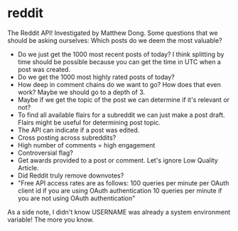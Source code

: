 # reddit
The Reddit API! Investigated by Matthew Dong.
Some questions that we should be asking ourselves:
Which posts do we deem the most valuable?
- Do we just get the 1000 most recent posts of today? I think splitting by time should be possible because you can get the time in UTC when a post was created.
- Do we get the 1000 most highly rated posts of today?
- How deep in comment chains do we want to go? How does that even work? Maybe we should go to a depth of 3.
- Maybe if we get the topic of the post we can determine if it's relevant or not?
- To find all available flairs for a subreddit we can just make a post draft. Flairs might be useful for determining post topic.
- The API can indicate if a post was edited.
- Cross posting across subreddits?
- High number of comments = high engagement
- Controversial flag?
- Get awards provided to a post or comment. Let's ignore Low Quality Article.
- Did Reddit truly remove downvotes?
- "Free API access rates are as follows: 100 queries per minute per OAuth client id if you are using OAuth authentication 10 queries per minute if you are not using OAuth authentication"

As a side note, I didn't know USERNAME was already a system environment variable! The more you know.
